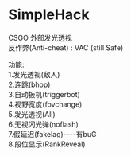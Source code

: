# SimpleHack
CSGO 外部发光透视  
反作弊(Anti-cheat) : VAC (still Safe)  
  
功能:  
1.发光透视(敌人)  
2.连跳(bhop)  
3.自动扳机(triggerbot)  
4.视野宽度(fovchange)  
5.发光透视(All)  
6.无视闪光弹(noflash)  
7.假延迟(fakelag)----有buG</br>8.段位显示(RankReveal)
